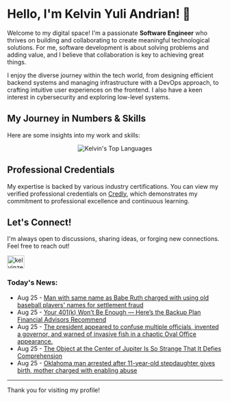 # Hello, I'm Kelvin Yuli Andrian! 👋

Welcome to my digital space! I'm a passionate **Software Engineer** who thrives on building and collaborating to create meaningful technological solutions. For me, software development is about solving problems and adding value, and I believe that collaboration is key to achieving great things.

I enjoy the diverse journey within the tech world, from designing efficient backend systems and managing infrastructure with a DevOps approach, to crafting intuitive user experiences on the frontend. I also have a keen interest in cybersecurity and exploring low-level systems.

## My Journey in Numbers & Skills

Here are some insights into my work and skills:

<p align="center">
  <img src="https://github-readme-stats.vercel.app/api/top-langs/?username=kelvinzer0&layout=compact&theme=radical" alt="Kelvin's Top Languages" />
</p>

## Professional Credentials

My expertise is backed by various industry certifications. You can view my verified professional credentials on [Credly](https://www.credly.com/users/kelvin-yuli-andrian/badges), which demonstrates my commitment to professional excellence and continuous learning.

## Let's Connect!

I'm always open to discussions, sharing ideas, or forging new connections. Feel free to reach out!

<p align="left">
    <a href="https://linkedin.com/in/kelvinzero" target="blank"><img align="center" src="https://cdn.jsdelivr.net/npm/simple-icons@3.0.1/icons/linkedin.svg" alt="kelvinzero" height="30" width="40" /></a>
</p>

### Today's News:

<!-- feed start -->
- Aug 25 - [Man with same name as Babe Ruth charged with using old baseball players' names for settlement fraud](https://www.yahoo.com/news/articles/man-same-name-babe-ruth-195212813.html)
- Aug 25 - [Your 401(k) Won’t Be Enough — Here’s the Backup Plan Financial Advisors Recommend](https://finance.yahoo.com/news/401-k-won-t-enough-193814748.html)
- Aug 25 - [The president appeared to confuse multiple officials, invented a governor, and warned of invasive fish in a chaotic Oval Office appearance.](https://www.yahoo.com/news/videos/president-appeared-confuse-multiple-officials-173521490.html)
- Aug 25 - [The Object at the Center of Jupiter Is So Strange That It Defies Comprehension](https://www.yahoo.com/news/articles/object-center-jupiter-strange-defies-171559655.html)
- Aug 25 - [Oklahoma man arrested after 11-year-old stepdaughter gives birth, mother charged with enabling abuse](https://www.yahoo.com/news/articles/oklahoma-man-arrested-11-old-165821666.html)
<!-- feed end -->

---

Thank you for visiting my profile!
